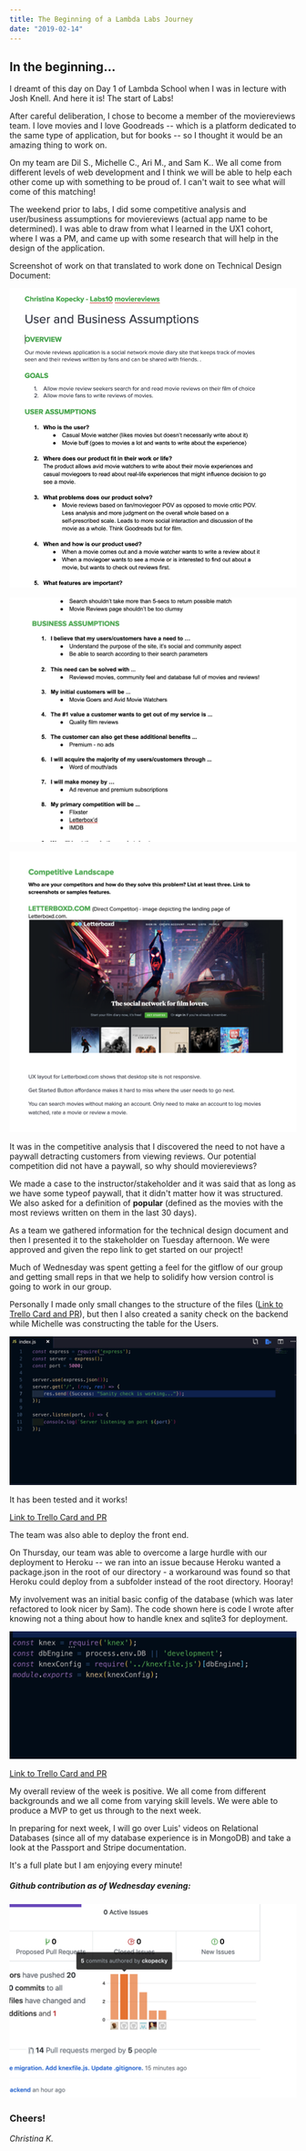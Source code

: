 ```yaml
---
title: The Beginning of a Lambda Labs Journey
date: "2019-02-14"
---
```


## In the beginning...

I dreamt of this day on Day 1 of Lambda School when I was in lecture with Josh Knell. And here it is! The start of Labs! 

After careful deliberation, I chose to become a member of the moviereviews team. I love movies and I love Goodreads -- which is a platform dedicated to the same type of application, but for books -- so I thought it would be an amazing thing to work on. 

On my team are Dil S., Michelle C., Ari M., and Sam K.. We all come from different levels of web development and I think we will be able to help each other come up with something to be proud of. I can't wait to see what will come of this matching! 

The weekend prior to labs, I did some competitive analysis and user/business assumptions for moviereviews (actual app name to be determined). I was able to draw from what I learned in the UX1 cohort, where I was a PM, and came up with some research that will help in the design of the application. 

Screenshot of work on that translated to work done on Technical Design Document:

![User-Business-Assumptions](./assets/Screenshot-1.png)

![User-Business-Assumptions](./assets/Screenshot-2.png)


![Competitive-Analysis](./assets/Screenshot-3.png)

It was in the competitive analysis that I discovered the need to not have a paywall detracting customers from viewing reviews. Our potential competition did not have a paywall, so why should moviereviews? 

We made a case to the instructor/stakeholder and it was said that as long as we have some typeof paywall, that it didn't matter how it was structured. We also asked for a definition of __popular__ (defined as the movies with the most reviews written on them in the last 30 days).

As a team we gathered information for the technical design document and then I presented it to the stakeholder on Tuesday afternoon. We were approved and given the repo link to get started on our project! 

Much of Wednesday was spent getting a feel for the gitflow of our group and getting small reps in that we help to solidify how version control is going to work in our group. 

Personally I made only small changes to the structure of the files ([Link to Trello Card and PR](https://trello.com/c/nOLv6Vm5/16-backend-scaffold-basic-setup)), but then I also created a sanity check on the backend while Michelle was constructing the table for the Users. 

![SanityCheck](./assets/Screenshot-4.png)

It has been tested and it works! 

[Link to Trello Card and PR](https://trello.com/c/cs9XvXfS/20-backend-setting-up-basic-sanity-check)

The team was also able to deploy the front end. 

On Thursday, our team was able to overcome a large hurdle with our deployment to Heroku -- we ran into an issue because Heroku wanted a package.json in the root of our directory - a workaround was found so that Heroku could deploy from a subfolder instead of the root directory. Hooray! 

My involvement was an initial basic config of the database (which was later refactored to look nicer by Sam). The code shown here is code I wrote after knowing not a thing about how to handle knex and sqlite3 for deployment. 

![DatabaseConfig](./assets/Screenshot-5.png)

[Link to Trello Card and PR](https://trello.com/c/75Rz1vzX/24-database-config-for-deployment)

My overall review of the week is positive. We all come from different backgrounds and we all come from varying skill levels. We were able to produce a MVP to get us through to the next week. 

In preparing for next week, I will go over Luis' videos on Relational Databases (since all of my database experience is in MongoDB) and take a look at the Passport and Stripe documentation. 

It's a full plate but I am enjoying every minute! 

##### Github contribution as of Wednesday evening: 
![GithubContribution](./assets/Screenshot-6.png)

### Cheers!

_Christina K._


